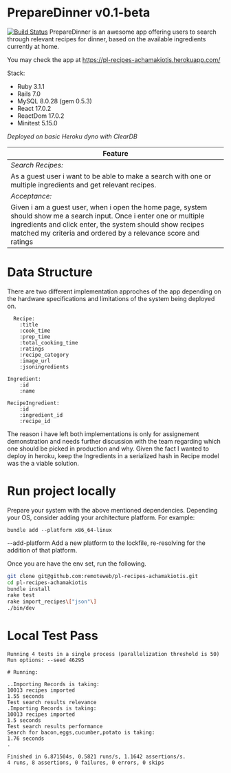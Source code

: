 # PrepareDinner v0.1-beta
[![Build Status](https://travis-ci.org/joemccann/dillinger.svg?branch=master)](https://travis-ci.org/joemccann/dillinger)
PrepareDinner is an awesome app offering users to search through relevant recipes for dinner, based on the available ingredients currently at home.

You may check the app at
https://pl-recipes-achamakiotis.herokuapp.com/

Stack:
- Ruby 3.1.1
- Rails 7.0
- MySQL 8.0.28 (gem 0.5.3)
- React 17.0.2
- ReactDom 17.0.2
- Minitest 5.15.0

_Deployed on basic Heroku dyno with ClearDB_


| Feature |
| ------ |
| _Search Recipes:_ |
| As a guest user i want to be able to make a search with one or multiple ingredients and get relevant recipes. |
| _Acceptance:_ |
| Given i am a guest user, when i open the home page, system should show me a search input. Once i enter one or multiple ingredients and click enter, the system should show recipes matched my criteria and ordered by a relevance score and ratings |

# Data Structure

There are two different implementation approches of the app depending on the hardware specifications and limitations of the system being deployed on.

```
  Recipe:
    :title
    :cook_time
    :prep_time
    :total_cooking_time
    :ratings
    :recipe_category
    :image_url
    :jsoningredients
    
Ingredient:
    :id
    :name
    
RecipeIngredient:
    :id
    :ingredient_id
    :recipe_id
```

The reason i have left both implementations is only for assignement demonstration and needs further discussion with the team regarding which one should be picked in production and why. Given the fact I wanted to deploy in heroku, keep the Ingredients in a serialized hash in Recipe model was the a viable solution.

# Run project locally
Prepare your system with the above mentioned dependencies. Depending your OS, consider adding your architecture platform.
For example:
```
bundle add --platform x86_64-linux
```

--add-platform
Add a new platform to the lockfile, re-resolving for the addition of that platform.

Once you are have the env set, run the following.

```sh
git clone git@github.com:remoteweb/pl-recipes-achamakiotis.git
cd pl-recipes-achamakiotis
bundle install
rake test
rake import_recipes\["json"\]
./bin/dev
```



<!-- # Heroku Test Pass

```
``` -->

# Local Test Pass

```
Running 4 tests in a single process (parallelization threshold is 50)
Run options: --seed 46295

# Running:

..Importing Records is taking:
10013 recipes imported
1.55 seconds
Test search results relevance
.Importing Records is taking:
10013 recipes imported
1.5 seconds
Test search results performance
Search for bacon,eggs,cucumber,potato is taking:
1.76 seconds
.

Finished in 6.871504s, 0.5821 runs/s, 1.1642 assertions/s.
4 runs, 8 assertions, 0 failures, 0 errors, 0 skips
```